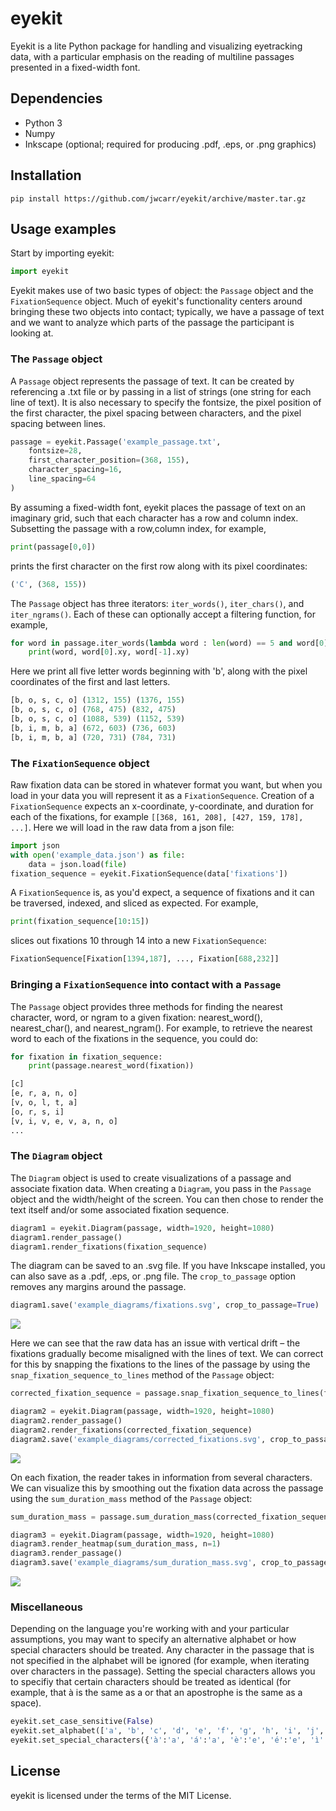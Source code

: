 eyekit
======

Eyekit is a lite Python package for handling and visualizing eyetracking data, with a particular emphasis on the reading of multiline passages presented in a fixed-width font.


Dependencies
------------

- Python 3
- Numpy
- Inkscape (optional; required for producing .pdf, .eps, or .png graphics)


Installation
------------

```
pip install https://github.com/jwcarr/eyekit/archive/master.tar.gz
```


Usage examples
--------------

Start by importing eyekit:

```python
import eyekit
```

Eyekit makes use of two basic types of object: the `Passage` object and the `FixationSequence` object. Much of eyekit's functionality centers around bringing these two objects into contact; typically, we have a passage of text and we want to analyze which parts of the passage the participant is looking at.


### The `Passage` object

A `Passage` object represents the passage of text. It can be created by referencing a .txt file or by passing in a list of strings (one string for each line of text). It is also necessary to specify the fontsize, the pixel position of the first character, the pixel spacing between characters, and the pixel spacing between lines.

```python
passage = eyekit.Passage('example_passage.txt',
	fontsize=28,
	first_character_position=(368, 155),
	character_spacing=16,
	line_spacing=64
)
```

By assuming a fixed-width font, eyekit places the passage of text on an imaginary grid, such that each character has a row and column index. Subsetting the passage with a row,column index, for example,

```python
print(passage[0,0])
```

prints the first character on the first row along with its pixel coordinates:

```python
('C', (368, 155))
```

The `Passage` object has three iterators: `iter_words()`, `iter_chars()`, and `iter_ngrams()`. Each of these can optionally accept a filtering function, for example,

```python
for word in passage.iter_words(lambda word : len(word) == 5 and word[0] == 'b'):
	print(word, word[0].xy, word[-1].xy)
```

Here we print all five letter words beginning with 'b', along with the pixel coordinates of the first and last letters.

```python
[b, o, s, c, o] (1312, 155) (1376, 155)
[b, o, s, c, o] (768, 475) (832, 475)
[b, o, s, c, o] (1088, 539) (1152, 539)
[b, i, m, b, a] (672, 603) (736, 603)
[b, i, m, b, a] (720, 731) (784, 731)
```


### The `FixationSequence` object

Raw fixation data can be stored in whatever format you want, but when you load in your data you will represent it as a `FixationSequence`. Creation of a `FixationSequence` expects an x-coordinate, y-coordinate, and duration for each of the fixations, for example `[[368, 161, 208], [427, 159, 178], ...]`. Here we will load in the raw data from a json file:

```python
import json
with open('example_data.json') as file:
	data = json.load(file)
fixation_sequence = eyekit.FixationSequence(data['fixations'])
```

A `FixationSequence` is, as you'd expect, a sequence of fixations and it can be traversed, indexed, and sliced as expected. For example,

```python
print(fixation_sequence[10:15])
```

slices out fixations 10 through 14 into a new `FixationSequence`:

```python
FixationSequence[Fixation[1394,187], ..., Fixation[688,232]]
```


### Bringing a `FixationSequence` into contact with a `Passage`

The `Passage` object provides three methods for finding the nearest character, word, or ngram to a given fixation: nearest_word(), nearest_char(), and nearest_ngram(). For example, to retrieve the nearest word to each of the fixations in the sequence, you could do:

```python
for fixation in fixation_sequence:
	print(passage.nearest_word(fixation))
```

```python
[c]
[e, r, a, n, o]
[v, o, l, t, a]
[o, r, s, i]
[v, i, v, e, v, a, n, o]
...
```


### The `Diagram` object

The `Diagram` object is used to create visualizations of a passage and associate fixation data. When creating a `Diagram`, you pass in the `Passage` object and the width/height of the screen. You can then chose to render the text itself and/or some associated fixation sequence.

```python
diagram1 = eyekit.Diagram(passage, width=1920, height=1080)
diagram1.render_passage()
diagram1.render_fixations(fixation_sequence)
```

The diagram can be saved to an .svg file. If you have Inkscape installed, you can also save as a .pdf, .eps, or .png file. The `crop_to_passage` option removes any margins around the passage.

```python
diagram1.save('example_diagrams/fixations.svg', crop_to_passage=True)
```

<img src='./example_diagrams/fixations.svg'>

Here we can see that the raw data has an issue with vertical drift – the fixations gradually become misaligned with the lines of text. We can correct for this by snapping the fixations to the lines of the passage by using the `snap_fixation_sequence_to_lines` method of the `Passage` object:

```python
corrected_fixation_sequence = passage.snap_fixation_sequence_to_lines(fixation_sequence)

diagram2 = eyekit.Diagram(passage, width=1920, height=1080)
diagram2.render_passage()
diagram2.render_fixations(corrected_fixation_sequence)
diagram2.save('example_diagrams/corrected_fixations.svg', crop_to_passage=True)
```

<img src='./example_diagrams/corrected_fixations.svg'>

On each fixation, the reader takes in information from several characters. We can visualize this by smoothing out the fixation data across the passage using the `sum_duration_mass` method of the `Passage` object:

```python
sum_duration_mass = passage.sum_duration_mass(corrected_fixation_sequence, n=1)

diagram3 = eyekit.Diagram(passage, width=1920, height=1080)
diagram3.render_heatmap(sum_duration_mass, n=1)
diagram3.render_passage()
diagram3.save('example_diagrams/sum_duration_mass.svg', crop_to_passage=True)
```

<img src='./example_diagrams/sum_duration_mass.svg'>


### Miscellaneous

Depending on the language you're working with and your particular assumptions, you may want to specify an alternative alphabet or how special characters should be treated. Any character in the passage that is not specified in the alphabet will be ignored (for example, when iterating over characters in the passage). Setting the special characters allows you to specifiy that certain characters should be treated as identical (for example, that à is the same as a or that an apostrophe is the same as a space).

```python
eyekit.set_case_sensitive(False)
eyekit.set_alphabet(['a', 'b', 'c', 'd', 'e', 'f', 'g', 'h', 'i', 'j', 'k', 'l', 'm', 'n', 'o', 'p', 'q', 'r', 's', 't', 'u', 'v', 'w', 'x', 'y', 'z', 'à', 'á', 'è', 'é', 'ì', 'í', 'ò', 'ó', 'ù', 'ú', ' ', '’'])
eyekit.set_special_characters({'à':'a', 'á':'a', 'è':'e', 'é':'e', 'ì':'i', 'í':'i', 'ò':'o', 'ó':'o', 'ù':'u', 'ú':'u', ' ':'_', '’':'_'})
```


License
-------

eyekit is licensed under the terms of the MIT License.
